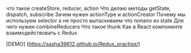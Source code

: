 

что такое createStore, reducer, action
Что делаю методы getState, dispatch, subscribe
Зачем нужен actionType и actionCreator
Почему мы используем selector а не просто вытаскиваем что попало из state
Для чего нужен combineReducers
Что такое thunk
Как в React компоненте взаимодействовать с Redux

[DEMO] (https://sasha39612.github.io/Redux_practise/)